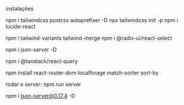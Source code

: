instalações

npm i tailwindcss postcss autoprefixer -D
npx tailwindcss init -p
npm i lucide-react

npm i tailwind-variants tailwind-merge
npm i @radix-ui/react-select


npm i json-server -D

npm i @tanstack/react-query 


npm install react-router-dom localforage match-sorter sort-by

rodar o server: npm run server


npm i json-server@0.17.4 -D
